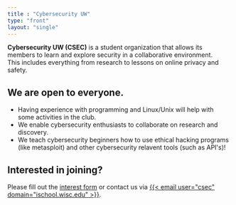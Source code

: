 ```yaml
---
title : "Cybersecurity UW"
type: "front"
layout: "single"
---
```


**Cybersecurity UW (CSEC)** is a student organization that allows its members to learn and explore security in a collaborative environment.
<br />This includes everything from research to lessons on online privacy and safety.

## We are open to everyone.

- Having experience with programming and Linux/Unix will help with some activities in the club.
- We enable cybersecurity enthusiasts to collaborate on research and discovery.
- We teach cybersecurity beginners how to use ethical hacking programs (like metasploit) and other cybersecurity relavent tools (such as API's)!

## Interested in joining?
Please fill out the [interest form](contact) or contact us via [{{< email user="csec" domain="ischool.wisc.edu" >}}](mailto:csec@ischool.wisc.edu).
